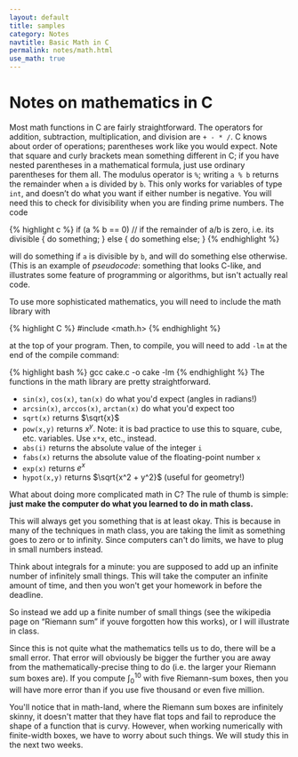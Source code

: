 ```yaml
---
layout: default
title: samples 
category: Notes
navtitle: Basic Math in C 
permalink: notes/math.html
use_math: true
---
```


# Notes on mathematics in C
Most math functions in C are fairly straightforward. The operators for addition, subtraction,
multiplication, and division are `+ - * /`. C knows about order of operations; parentheses
work like you would expect. Note that square and curly brackets mean something different in
C; if you have nested parentheses in a mathematical formula, just use ordinary parentheses
for them all. The modulus operator is `%`; writing `a % b` returns the remainder when `a` is
divided by `b`. This only works for variables of type `int`, and doesn’t do what you want if
either number is negative. You will need this to check for divisibility when you are finding
prime numbers. The code

{% highlight c %}
if (a % b == 0) // if the remainder of a/b is zero, i.e. its divisible
{
  do something;
}
else
{
  do something else;
}
{% endhighlight %}

will do something if `a` is divisible by `b`, and will do something else otherwise. (This is
an example of *pseudocode*: something that looks C-like, and illustrates some feature of
programming or algorithms, but isn't actually real code.


To use more sophisticated mathematics, you will need to include the math library with

{% highlight C %}
#include <math.h>
{% endhighlight %}

at the top of your program. Then, to compile, you will need to add
`-lm` at the end of the compile command: 

{% highlight bash %}
gcc cake.c -o cake -lm
{% endhighlight %}
The functions in the math library are pretty straightforward.

* `sin(x)`, `cos(x)`, `tan(x)` do what you'd expect (angles in radians!)
* `arcsin(x)`, `arccos(x)`, `arctan(x)` do what you'd expect too
* `sqrt(x)` returns $\sqrt{x}$
* `pow(x,y)` returns $x^y$. Note: it is bad practice to use this to square, cube, etc. variables. Use `x*x`, etc., instead.
* `abs(i)` returns the absolute value of the integer `i`
* `fabs(x)` returns the absolute value of the floating-point number `x`
* `exp(x)` returns $e^x$
* `hypot(x,y)` returns $\sqrt{x^2 + y^2}$ (useful for geometry!)

What about doing more complicated math in C? The rule of thumb is simple: **just make the
computer do what you learned to do in math class.** 

This will always get you something that
is at least okay. This is because in many of the techniques in math class, you are taking
the limit as something goes to zero or to infinity. Since computers can't do limits, we have
to plug in small numbers instead. 

Think about integrals for a minute: you are supposed to
add up an infinite number of infinitely small things. This will take the computer an infinite
amount of time, and then you won't get your homework in before the deadline. 

So instead we add up a finite number of small things (see the wikipedia
page on “Riemann sum” if youve forgotten how this works), or I will illustrate in class.

Since this is not quite what the mathematics tells us to do, there will be a small error. That
error will obviously be bigger the further you are away from the mathematically-precise thing
to do (i.e. the larger your Riemann sum boxes are). If you compute $\int_0^10$ with five Riemann-sum boxes,
then you will have more error than if you use five thousand or even five million.

You'll notice that in math-land, where the Riemann sum boxes are infinitely skinny, it doesn't matter that they have flat tops and fail to reproduce the shape of a 
function that is curvy. However, when working numerically with finite-width boxes, we have to worry about such things. We will study this in the next two weeks.
